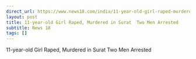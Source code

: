 ```yaml
---
direct_url: https://www.news18.com/india/11-year-old-girl-raped-murdered-in-surat-two-men-arrested-8829084.html
layout: post
title: 11-year-old Girl Raped, Murdered in Surat  Two Men Arrested
subtitle: News 18
tags: []
---
```


11-year-old Girl Raped, Murdered in Surat  Two Men Arrested
